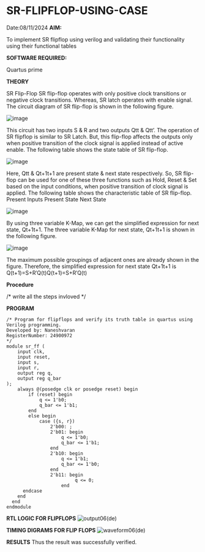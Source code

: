 # SR-FLIPFLOP-USING-CASE
Date:08/11/2024
**AIM:**

To implement  SR flipflop using verilog and validating their functionality using their functional tables

**SOFTWARE REQUIRED:**

Quartus prime

**THEORY**

SR Flip-Flop SR flip-flop operates with only positive clock transitions or negative clock transitions. Whereas, SR latch operates with enable signal. The circuit diagram of SR flip-flop is shown in the following figure.

![image](https://github.com/naavaneetha/SR-FLIPFLOP-USING-CASE/assets/154305477/0f710028-ad52-4d3e-9276-8714cf023a25)

 
This circuit has two inputs S & R and two outputs Qtt & Qtt’. The operation of SR flipflop is similar to SR Latch. But, this flip-flop affects the outputs only when positive transition of the clock signal is applied instead of active enable. The following table shows the state table of SR flip-flop.

![image](https://github.com/naavaneetha/SR-FLIPFLOP-USING-CASE/assets/154305477/dabfc4f4-87e3-4cbc-9472-f89ee1b5ed30)

 
Here, Qtt & Qt+1t+1 are present state & next state respectively. So, SR flip-flop can be used for one of these three functions such as Hold, Reset & Set based on the input conditions, when positive transition of clock signal is applied. The following table shows the characteristic table of SR flip-flop. Present Inputs Present State Next State

![image](https://github.com/naavaneetha/SR-FLIPFLOP-USING-CASE/assets/154305477/dd90d16c-aec5-4290-a586-e2346b1e9eb5)

 
By using three variable K-Map, we can get the simplified expression for next state, Qt+1t+1. The three variable K-Map for next state, Qt+1t+1 is shown in the following figure.

![image](https://github.com/naavaneetha/SR-FLIPFLOP-USING-CASE/assets/154305477/473efad6-d70b-4ca7-aeb7-898bbfca319f)

 
The maximum possible groupings of adjacent ones are already shown in the figure. Therefore, the simplified expression for next state Qt+1t+1 is Q(t+1)=S+R′Q(t)Q(t+1)=S+R′Q(t)

**Procedure**

/* write all the steps invloved */

**PROGRAM**
```
/* Program for flipflops and verify its truth table in quartus using Verilog programming.
Developed by: Naneshvaran 
RegisterNumber: 24900972
*/
module sr_ff (
    input clk,   
    input reset,  
    input s,      
    input r,      
    output reg q, 
    output reg q_bar 
);
    always @(posedge clk or posedge reset) begin
        if (reset) begin
            q <= 1'b0;      
            q_bar <= 1'b1;  
        end
        else begin
            case ({s, r})
                2'b00: ;             
                2'b01: begin         
                    q <= 1'b0;
                    q_bar <= 1'b1;
                end
                2'b10: begin        
                    q <= 1'b1;
                    q_bar <= 1'b0;
                end
                2'b11: begin
					     q <= 0; 
					end	  
      endcase
    end
  end
endmodule
```

**RTL LOGIC FOR FLIPFLOPS**
![output06(de)](https://github.com/user-attachments/assets/2afa2d85-abde-4c29-b88e-21b86f95bd23)

**TIMING DIGRAMS FOR FLIP FLOPS**
![waveform06(de)](https://github.com/user-attachments/assets/7b25ea73-2572-4c06-97aa-db49169871bf)


**RESULTS**
Thus the result was successfully verified.
